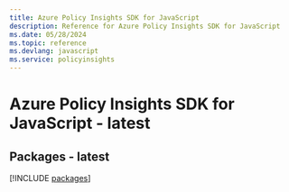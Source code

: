 ```yaml
---
title: Azure Policy Insights SDK for JavaScript
description: Reference for Azure Policy Insights SDK for JavaScript
ms.date: 05/28/2024
ms.topic: reference
ms.devlang: javascript
ms.service: policyinsights
---
```

# Azure Policy Insights SDK for JavaScript - latest
## Packages - latest
[!INCLUDE [packages](policy-insights-index.md)]